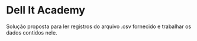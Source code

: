 # Dell It Academy
Solução proposta para ler registros do arquivo .csv fornecido e trabalhar os dados contidos nele.

